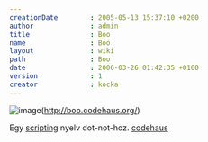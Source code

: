 ```yaml
---
creationDate        : 2005-05-13 15:37:10 +0200 
author              : admin 
title               : Boo 
name                : Boo 
layout              : wiki 
path                : Boo 
date                : 2006-03-26 01:42:35 +0100 
version             : 1 
creator             : kocka 
---
```

![image](http://boo.codehaus.org/boo.png)(http://boo.codehaus.org/)

Egy [scripting](scripting.html) nyelv dot-not-hoz. [codehaus](codehaus.html)
